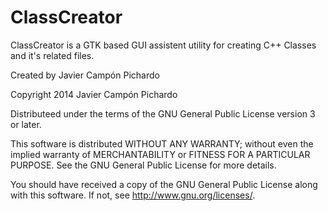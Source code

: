ClassCreator
============

ClassCreator is a GTK based GUI assistent utility for creating C++ Classes and
it's related files.

Created by Javier Campón Pichardo

Copyright 2014 Javier Campón Pichardo

Distributeed under the terms of the GNU General Public License version 3 or
later.

This software is distributed WITHOUT ANY WARRANTY; without even the implied
warranty of MERCHANTABILITY or FITNESS FOR A PARTICULAR PURPOSE. See the
GNU General Public License for more details.

You should have received a copy of the GNU General Public License
along with this software. If not, see <http://www.gnu.org/licenses/>.
